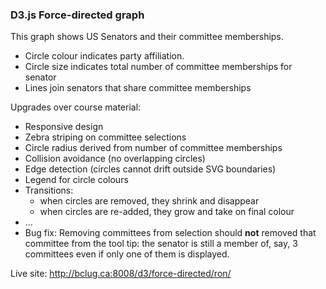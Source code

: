 ### D3.js Force-directed graph


This graph shows US Senators and their committee memberships.

* Circle colour indicates party affiliation.
* Circle size indicates total number of committee memberships for senator
* Lines join senators that share committee memberships


Upgrades over course material:

* Responsive design
* Zebra striping on committee selections
* Circle radius derived from number of committee memberships
* Collision avoidance (no overlapping circles)
* Edge detection (circles cannot drift outside SVG boundaries)
* Legend for circle colours
* Transitions:
	* when circles are removed, they shrink and disappear
	* when circles are re-added, they grow and take on final colour
* ...
* Bug fix: Removing committees from selection should **not** removed that
committee from the tool tip: the senator is still a member of, say, 3
committees even if only one of them is displayed.


Live site: http://bclug.ca:8008/d3/force-directed/ron/
